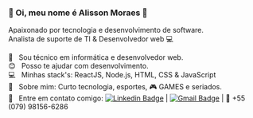 ### 👋 Oi, meu nome é Alisson Moraes :boy:

<!--
**AlissonMoraesDev/alissonmoraesdev** is a ✨ _special_ ✨ repository because its `README.md` (this file) appears on your GitHub profile.

Here are some ideas to get you started:

- 🔭 I’m currently working on ...
- 🌱 I’m currently learning ...
- 👯 I’m looking to collaborate on ...
- 🤔 I’m looking for help with ...
- 💬 Ask me about ...
- 📫 How to reach me: ...
- 😄 Pronouns: ...
- ⚡ Fun fact: ...
-->
Apaixonado por tecnologia e desenvolvimento de software.
<br />Analista de suporte de TI & Desenvolvedor web :computer:

 :rocket:  &nbsp; Sou técnico em informática e desenvolvedor web. 
 <br/> :blush: &nbsp; Posso te ajudar com desenvolvimento.
 <br/> :computer: &nbsp; Minhas stack's: ReactJS, Node.js, HTML, CSS & JavaScript
 <br/> 💬  &nbsp; Sobre mim: Curto tecnologia, esportes, :video_game: GAMES e seriados.
 <br/> :email: &nbsp; Entre em contato comigo: [![Linkedin Badge](https://img.shields.io/badge/-AlissonMoraes-blue?style=flat-square&logo=Linkedin&logoColor=white&link=https://www.linkedin.com/in/alissonmoraesdev/)](https://www.linkedin.com/in/alissonmoraesdev/) 
| 
[![Gmail Badge](https://img.shields.io/badge/-alissonmoraesdev@gmail.com-c14438?style=flat-square&logo=Gmail&logoColor=white&link=mailto:alissonmoraesdev@gmail.com)](mailto:alissonmoraesdev@gmail.com) | :iphone: +55 (079) 98156-6286
